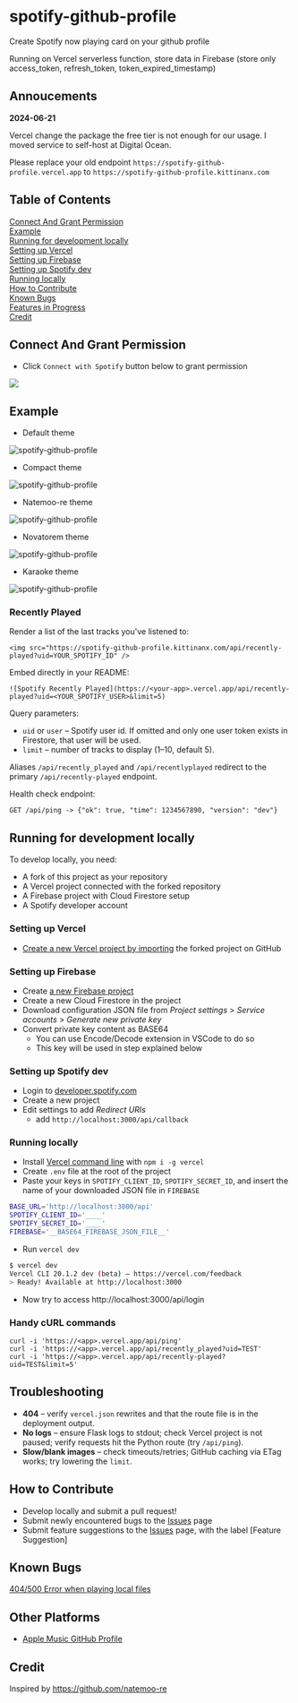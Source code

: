 # spotify-github-profile

Create Spotify now playing card on your github profile

Running on Vercel serverless function, store data in Firebase (store only access_token, refresh_token, token_expired_timestamp)

## Annoucements

**2024-06-21**

Vercel change the package the free tier is not enough for our usage. I moved service to self-host at Digital Ocean.

Please replace your old endpoint `https://spotify-github-profile.vercel.app` to `https://spotify-github-profile.kittinanx.com`

## Table of Contents  
[Connect And Grant Permission](#connect-and-grant-permission)  
[Example](#example)  
[Running for development locally](#running-for-development-locally)  
[Setting up Vercel](#setting-up-vercel)  
[Setting up Firebase](#setting-up-firebase)  
[Setting up Spotify dev](#setting-up-spotify-dev)  
[Running locally](#running-locally)  
[How to Contribute](#how-to-contribute)  
[Known Bugs](#known-bugs)  
[Features in Progress](#features-in-progress)  
[Credit](#credit)  

## Connect And Grant Permission

- Click `Connect with Spotify` button below to grant permission

[<img src="/img/btn-spotify.png">](https://spotify-github-profile.kittinanx.com/api/login)

## Example

- Default theme

![spotify-github-profile](/img/default.svg)

- Compact theme

![spotify-github-profile](/img/compact.svg)

- Natemoo-re theme

![spotify-github-profile](/img/natemoo-re.svg)

- Novatorem theme

![spotify-github-profile](/img/novatorem.svg)

- Karaoke theme

![spotify-github-profile](/img/karaoke.svg)



### Recently Played

Render a list of the last tracks you've listened to:

```
<img src="https://spotify-github-profile.kittinanx.com/api/recently-played?uid=YOUR_SPOTIFY_ID" />
```

Embed directly in your README:

```
![Spotify Recently Played](https://<your-app>.vercel.app/api/recently-played?uid=<YOUR_SPOTIFY_USER>&limit=5)
```

Query parameters:

- `uid` or `user` – Spotify user id. If omitted and only one user token exists in Firestore, that user will be used.
- `limit` – number of tracks to display (1–10, default 5).

Aliases `/api/recently_played` and `/api/recentlyplayed` redirect to the primary `/api/recently-played` endpoint.

Health check endpoint:

```
GET /api/ping -> {"ok": true, "time": 1234567890, "version": "dev"}
```

## Running for development locally

To develop locally, you need:

- A fork of this project as your repository
- A Vercel project connected with the forked repository
- A Firebase project with Cloud Firestore setup
- A Spotify developer account

### Setting up Vercel

- [Create a new Vercel project by importing](https://vercel.com/import) the forked project on GitHub

### Setting up Firebase

- Create [a new Firebase project](https://console.firebase.google.com/u/0/)
- Create a new Cloud Firestore in the project
- Download configuration JSON file from _Project settings_ > _Service accounts_ > _Generate new private key_
- Convert private key content as BASE64
  - You can use Encode/Decode extension in VSCode to do so
  - This key will be used in step explained below

### Setting up Spotify dev

- Login to [developer.spotify.com](https://developer.spotify.com/dashboard/applications)
- Create a new project
- Edit settings to add _Redirect URIs_
  - add `http://localhost:3000/api/callback`

### Running locally

- Install [Vercel command line](https://vercel.com/download) with `npm i -g vercel`
- Create `.env` file at the root of the project 
- Paste your keys in `SPOTIFY_CLIENT_ID`, `SPOTIFY_SECRET_ID`, and insert the name of your downloaded JSON file in `FIREBASE`


```sh
BASE_URL='http://localhost:3000/api'
SPOTIFY_CLIENT_ID='____'
SPOTIFY_SECRET_ID='____'
FIREBASE='__BASE64_FIREBASE_JSON_FILE__'
```

- Run `vercel dev`

```sh
$ vercel dev
Vercel CLI 20.1.2 dev (beta) — https://vercel.com/feedback
> Ready! Available at http://localhost:3000
```

- Now try to access http://localhost:3000/api/login

### Handy cURL commands

```
curl -i 'https://<app>.vercel.app/api/ping'
curl -i 'https://<app>.vercel.app/api/recently_played?uid=TEST'
curl -i 'https://<app>.vercel.app/api/recently-played?uid=TEST&limit=5'
```

## Troubleshooting

- **404** – verify `vercel.json` rewrites and that the route file is in the deployment output.
- **No logs** – ensure Flask logs to stdout; check Vercel project is not paused; verify requests hit the Python route (try `/api/ping`).
- **Slow/blank images** – check timeouts/retries; GitHub caching via ETag works; try lowering the `limit`.

## How to Contribute

- Develop locally and submit a pull request!
- Submit newly encountered bugs to the [Issues](https://github.com/kittinan/spotify-github-profile/issues) page
- Submit feature suggestions to the [Issues](https://github.com/kittinan/spotify-github-profile/issues) page, with the label [Feature Suggestion]

## Known Bugs

[404/500 Error when playing local files](https://github.com/kittinan/spotify-github-profile/issues/19)

## Other Platforms
- [Apple Music GitHub Profile](https://github.com/rayriffy/apple-music-github-profile)

## Credit

Inspired by https://github.com/natemoo-re

